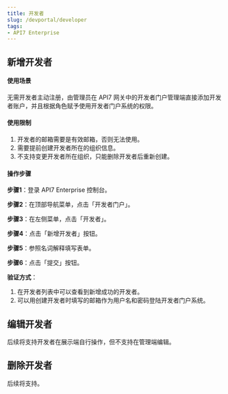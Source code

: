 ```yaml
---
title: 开发者
slug: /devportal/developer
tags:
- API7 Enterprise
---
```


## 新增开发者
#### 使用场景

无需开发者主动注册，由管理员在 API7 网关中的开发者门户管理端直接添加开发者账户，并且根据角色赋予使用开发者门户系统的权限。
 
#### 使用限制

  1. 开发者的邮箱需要是有效邮箱，否则无法使用。
  2. 需要提前创建开发者所在的组织信息。
  3. 不支持变更开发者所在组织，只能删除开发者后重新创建。

#### 操作步骤

**步骤1**：登录 API7 Enterprise 控制台。

**步骤2**：在顶部导航菜单，点击「开发者门户」。

**步骤3**：在左侧菜单，点击「开发者」。

**步骤4**：点击「新增开发者」按钮。

**步骤5**：参照名词解释填写表单。

**步骤6**：点击「提交」按钮。

**验证方式**：
  1. 在开发者列表中可以查看到新增成功的开发者。 
  2. 可以用创建开发者时填写的邮箱作为用户名和密码登陆开发者门户系统。

## 编辑开发者

后续将支持开发者在展示端自行操作，但不支持在管理端编辑。

## 删除开发者

后续将支持。
